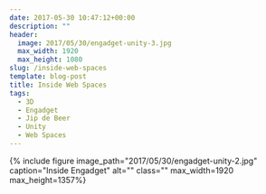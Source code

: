 ```yaml
---
date: 2017-05-30 10:47:12+00:00
description: ""
header:
  image: 2017/05/30/engadget-unity-3.jpg
  max_width: 1920
  max_height: 1080
slug: /inside-web-spaces
template: blog-post
title: Inside Web Spaces
tags:
  - 3D
  - Engadget
  - Jip de Beer
  - Unity
  - Web Spaces
---
```


{% include figure image_path="2017/05/30/engadget-unity-2.jpg" caption="Inside Engadget" alt="" class="" max_width=1920 max_height=1357%}
